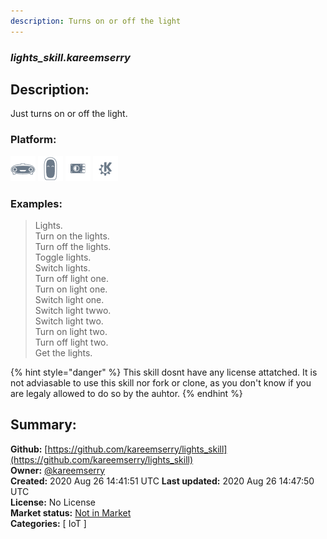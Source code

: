 ```yaml
---
description: Turns on or off the light
---
```


### _lights_skill.kareemserry_  
## Description:  
Just turns on or off the light.  
  
  
### Platform:  
 ![Mark I](../.gitbook/assets/mark-1-icon.png)  ![Mark II](../.gitbook/assets/mark-2-icon.png)  ![Picroft](../.gitbook/assets/picroft-icon.png)  ![plasmoid](../.gitbook/assets/kde.png)   
### Examples:  
> Lights.  
> Turn on the lights.  
> Turn off the lights.  
> Toggle lights.  
> Switch lights.  
> Turn off light one.  
> Turn on light one.  
> Switch light one.  
> Switch light twwo.  
> Switch light two.  
> Turn on light two.  
> Turn off light two.  
> Get the lights.  
  
{% hint style="danger" %}
This skill dosnt have any license attatched. It is not adviasable to use this skill nor fork or clone, as you don't know if you are legaly allowed to do so by the auhtor.
{% endhint %}
  
## Summary:  
**Github:** [https://github.com/kareemserry/lights_skill](https://github.com/kareemserry/lights_skill)  
**Owner:** [@kareemserry](https://github.com/kareemserry)  
**Created:** 2020 Aug 26 14:41:51 UTC  **Last updated:** 2020 Aug 26 14:47:50 UTC  
**License:** No License  
**Market status:** [Not in Market](https://market.mycroft.ai/skill/)  
**Categories:** [ IoT ]   
